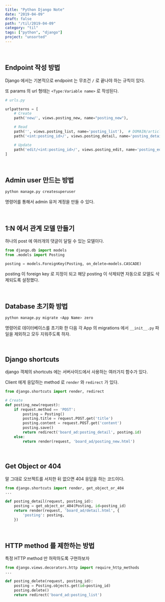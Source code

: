 ```yaml
---
title: "Python Django Note"
date: "2019-04-09"
draft: false
path: "/til/2019-04-09"
category: "til"
tags: ["python", "django"]
project: "unsorted"
---
```


<br />

## Endpoint 작성 방법

Django 에서는 기본적으로 endpoint 는 무조건 `/` 로 끝나야 하는 규칙이 있다.

또 params 의 url 형태는 `<Type:Variable name>` 로 작성된다.

```python
# urls.py

urlpatterns = [
    # Create
    path('new/', views.posting_new, name="posting_new"),

    # Read
    path('', views.posting_list, name='posting_list'),  # DOMAIN/articles/
    path('<int:posting_id>/', views.posting_detail, name='posting_detail'),  # DOMAIN/articles/4/

    # Update
    path('edit/<int:posting_id>/', views.posting_edit, name='posting_edit'),
]
```

<br />

## Admin user 만드는 방법

```bash
python manage.py createsuperuser
```

명령어를 통해서 admin 유저 계정을 만들 수 있다.

<br />

## 1:N 에서 관계 모델 만들기

하나의 post 에 여러개의 댓글이 달릴 수 있는 모델이다.

```python
from django.db import models
from .models import Posting

posting = models.ForeignKey(Posting, on_delete=models.CASCADE)
```

posting 이 foreign key 로 지정이 되고 해당 posting 이 삭제되면 자동으로 모델도 삭제되도록 설정했다.

<br />

## Database 초기화 방법

```bash
python manage.py migrate <App Name> zero
```

명령어로 데이터베이스를 초기화 한 다음 각 App 의 migrations 에서 `__init__.py` 파일을 제외하고 모두 지워주도록 하자.

<br />

## Django shortcuts

django 객체의 shortcuts 에는 서버사이드에서 사용하는 여러가지 함수가 있다.

Client 에게 응답하는 method 로 `render` 와 `redirect` 가 있다.

```python
from django.shortcuts import render, redirect

# Create
def posting_new(request):
    if request.method == 'POST':
        posting = Posting()
        posting.title = request.POST.get('title')
        posting.content = request.POST.get('content')
        posting.save()
        return redirect('board_ad:posting_detail', posting.id)
    else:
        return render(request, 'board_ad/posting_new.html')
```

<br />

## Get Object or 404

말 그대로 오브젝트를 서치한 뒤 없으면 404 응답을 하는 코드이다.

```python
from django.shortcuts import render, get_object_or_404
...

def posting_detail(request, posting_id):
    posting = get_object_or_404(Posting, id=posting_id)
    return render(request, 'board_ad/detail.html', {
        'posting': posting,
    })
```

<br />

## HTTP method 를 제한하는 방법

특정 HTTP method 만 허락하도록 구현하보자

```python
from django.views.decorators.http import require_http_methods
...

def posting_delete(request, posting_id):
    posting = Posting.objects.get(id=posting_id)
    posting.delete()
    return redirect('board_ad:posting_list')
```
